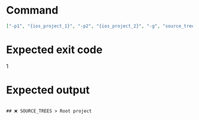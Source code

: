 # Command
```json
["-p1", "{ios_project_1}", "-p2", "{ios_project_2}", "-g", "source_trees", "-t", "NewFramework", "-f", "markdown"]
```

# Expected exit code
1

# Expected output
```

## ❌ SOURCE_TREES > Root project



```

